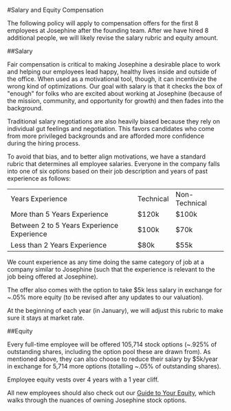 #Salary and Equity Compensation

The following policy will apply to compensation offers for the first 8 employees at Josephine after the founding team. After we have hired 8 additional people, we will likely revise the salary rubric and equity amount.

##Salary

Fair compensation is critical to making Josephine a desirable place to work and helping our employees lead happy, healthy lives inside and outside of the office. When used as a motivational tool, though, it can incentivize the wrong kind of optimizations. Our goal with salary is that it checks the box of "enough" for folks who are excited about working at Josephine (because of the mission, community, and opportunity for growth) and then fades into the background.

Traditional salary negotiations are also heavily biased because they rely on individual gut feelings and negotiation. This favors candidates who come from more privileged backgrounds and are afforded more confidence during the hiring process.

To avoid that bias, and to better align motivations, we have a standard rubric that determines all employee salaries. Everyone in the company falls into one of six options based on their job description and years of past experience as follows:

<table>
  <tr>
    <td>Years Experience</td>
    <td>Technical</td>
    <td>Non-Technical</td>
  </tr>
  <tr>
    <td>More than 5 Years Experience</td>
    <td>$120k</td>
    <td>$100k</td>
  </tr>
  <tr>
    <td>Between 2 to 5 Years Experience Experience</td>
    <td>$100k</td>
    <td>$70k</td>
  </tr>
  <tr>
    <td>Less than 2 Years Experience</td>
    <td>$80k</td>
    <td>$55k</td>
  </tr>
</table>


We count experience as any time doing the same category of job at a company similar to Josephine (such that the experience is relevant to the job being offered at Josephine).

The offer also comes with the option to take $5k less salary in exchange for ~.05% more equity (to be revised after any updates to our valuation).

At the beginning of each year (in January), we will adjust this rubric to make sure it stays at market rate.

##Equity

Every full-time employee will be offered 105,714 stock options (~.925% of outstanding shares, including the option pool these are drawn from). As mentioned above, they can also choose to reduce their salary by $5k/year in exchange for 5,714 more options (totalling ~.05% of outstanding shares).

Employee equity vests over 4 years with a 1 year cliff.

All new employees should also check out our [Guide to Your Equity](https://github.com/josephine/handbook/blob/master/Hiring%20Documents/Guide%20to%20Your%20Equity.md), which walks through the nuances of owning Josephine stock options.
